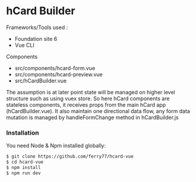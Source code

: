# hCard Builder

Frameworks/Tools used :
  - Foundation site 6 
  - Vue CLI

Components
  - src/components/hcard-form.vue
  - src/components/hcard-preview.vue
  - src/hCardBuilder.vue

The assumption is at later point state will be managed on higher level structure such as using vuex store.
So here hCard components are stateless components, it receives props from the main hCard app (hCardBuilder.vue). It also maintain one directional data flow, any form data mutation is managed by handleFormChange method in hCardBuilder.js

### Installation

You need Node & Npm installed globally:

```sh
$ git clone https://github.com/ferry77/hcard-vue
$ cd hcard-vue
$ npm install
$ npm run dev
```
